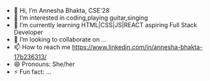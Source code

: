 - 👋 Hi, I’m Annesha Bhakta, CSE'28
- 👀 I’m interested in coding,playing guitar,singing
- 🌱 I’m currently learning HTML|CSS|JS|REACT aspiring Full Stack Developer
- 💞️ I’m looking to collaborate on ...
- 📫 How to reach me https://www.linkedin.com/in/annesha-bhakta-17b236313/
- 😄 Pronouns: She/her
- ⚡ Fun fact: ...

<!---
Anneshabhakta2005/Anneshabhakta2005 is a ✨ special ✨ repository because its `README.md` (this file) appears on your GitHub profile.
You can click the Preview link to take a look at your changes.
--->
